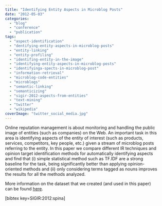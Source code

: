 ```yaml
---
title: "Identifying Entity Aspects in Microblog Posts"
date: "2012-05-03"
categories: 
  - "blog"
  - "conference"
  - "publication"
tags: 
  - "aspect-identification"
  - "dentifying-entity-aspects-in-microblog-posts"
  - "entity-linking"
  - "entity-profiling"
  - "identifing-entity-in-the-image"
  - "identifying-entity-aspects-in-microblog-posts"
  - "identifyinga-spects-in-microblog-post"
  - "information-retrieval"
  - "microblog-code-entities"
  - "microblogs"
  - "semantic-linking"
  - "semanticizing"
  - "sigir-2012-aspects-from-entities"
  - "text-mining"
  - "twitter"
  - "wikipedia"
coverImage: "twitter_social_media.jpg"
---
```


Online reputation management is about monitoring and handling the public image of entities (such as companies) on the Web. An important task in this area is identifying aspects of the entity of interest (such as products, services, competitors, key people, etc.) given a stream of microblog posts referring to the entity. In this paper we compare different IR techniques and opinion target identification methods for automatically identifying aspects and find that (i) simple statistical method such as TF.IDF are a strong baseline for the task, being significantly better than applying opinion-oriented methods and (ii) only considering terms tagged as nouns improves the results for all the methods analyzed.

More information on the dataset that we created (and used in this paper) can be found [here](http://edgar.meij.pro/corpus-entity-profiling-microblog-posts-2/ "A Corpus for Entity Profiling in Microblog Posts").

\[bibtex key=SIGIR:2012:spina\]
